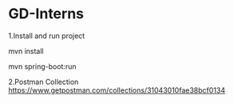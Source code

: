 # GD-Interns
1.Install and run project

mvn install

mvn spring-boot:run


2.Postman Collection
https://www.getpostman.com/collections/31043010fae38bcf0134

